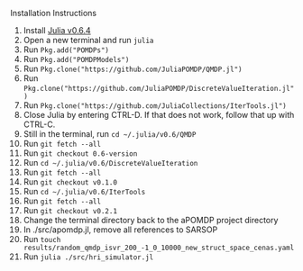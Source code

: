 Installation Instructions

1. Install [Julia v0.6.4](https://julialang.org/downloads/oldreleases/)
2. Open a new terminal and run `julia`
3. Run `Pkg.add("POMDPs")`
4. Run `Pkg.add("POMDPModels")`
5. Run `Pkg.clone("https://github.com/JuliaPOMDP/QMDP.jl")`
6. Run `Pkg.clone("https://github.com/JuliaPOMDP/DiscreteValueIteration.jl")`
7. Run `Pkg.clone("https://github.com/JuliaCollections/IterTools.jl")`
8. Close Julia by entering CTRL-D. If that does not work, follow that up with CTRL-C.
9. Still in the terminal, run `cd ~/.julia/v0.6/QMDP`
10. Run `git fetch --all`
11. Run `git checkout 0.6-version`
12. Run `cd ~/.julia/v0.6/DiscreteValueIteration`
13. Run `git fetch --all`
14. Run `git checkout v0.1.0`
15. Run `cd ~/.julia/v0.6/IterTools`
16. Run `git fetch --all`
17. Run `git checkout v0.2.1`
18. Change the terminal directory back to the aPOMDP project directory
19. In ./src/apomdp.jl, remove all references to SARSOP
20. Run `touch results/random_qmdp_isvr_200_-1_0_10000_new_struct_space_cenas.yaml`
21. Run `julia ./src/hri_simulator.jl`
